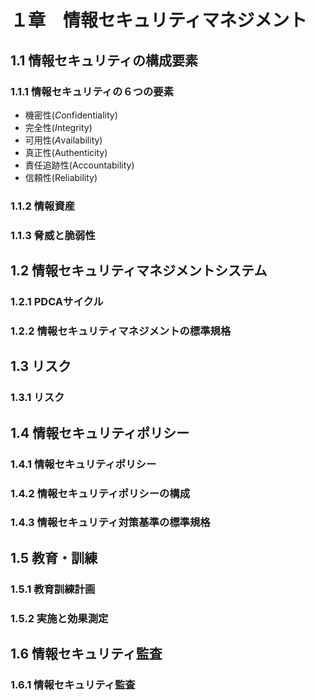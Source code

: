 # １章　情報セキュリティマネジメント
## 1.1 情報セキュリティの構成要素
### 1.1.1 情報セキュリティの６つの要素
* 機密性(*C*onfidentiality)
* 完全性(*I*ntegrity)
* 可用性(*A*vailability)
* 真正性(Authenticity)
* 責任追跡性(Accountability)
* 信頼性(Reliability)

### 1.1.2 情報資産
### 1.1.3 脅威と脆弱性
## 1.2 情報セキュリティマネジメントシステム
### 1.2.1 PDCAサイクル
### 1.2.2 情報セキュリティマネジメントの標準規格
## 1.3 リスク
### 1.3.1 リスク
## 1.4 情報セキュリティポリシー
### 1.4.1 情報セキュリティポリシー
### 1.4.2 情報セキュリティポリシーの構成
### 1.4.3 情報セキュリティ対策基準の標準規格
## 1.5 教育・訓練
### 1.5.1 教育訓練計画
### 1.5.2 実施と効果測定
## 1.6 情報セキュリティ監査
### 1.6.1 情報セキュリティ監査
